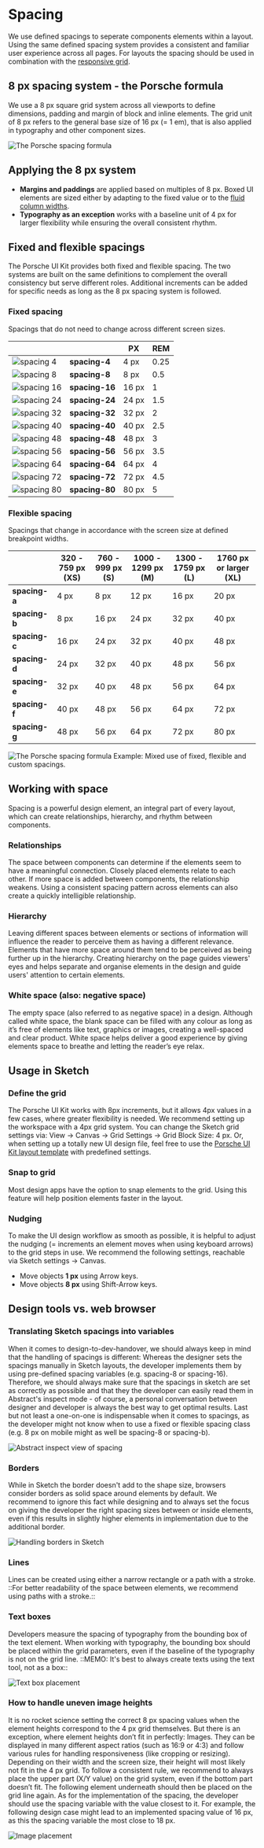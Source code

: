 # Spacing

We use defined spacings to seperate components elements within a layout. Using the same defined spacing system provides a consistent and familiar user experience across all pages. For layouts the spacing should be used in combination with the [responsive grid](#/web/components/layout/grid).

## 8 px spacing system - the Porsche formula
We use a 8 px square grid system across all viewports to define dimensions, padding and margin of block and inline elements. The grid unit of 8 px refers to
the general base size of 16 px (= 1 em), that is also applied in typography and other component sizes.

![The Porsche spacing formula](./assets/spacings-formula.png)


## Applying the 8 px system

- **Margins and paddings** are applied based on multiples of 8 px. Boxed UI elements are sized either by adapting to the fixed value or to the [fluid column widths](#/web/components/layout/grid).
- **Typography as an exception** works with a baseline unit of 4 px for larger flexibility while ensuring the overall consistent rhythm.

## Fixed and flexible spacings

The Porsche UI Kit provides both fixed and flexible spacing. The two systems are built on the same definitions to complement the overall consistency but serve different roles. Additional increments can be added for specific needs as long as the 8 px spacing system is followed.

### Fixed spacing 
Spacings that do not need to change across different screen sizes.

|       	                                |                	| PX     	| REM 	|
|----------------------------------------	|---------------	|-------	|------	|
| ![spacing 4](./assets/spacing-4.png)    | **spacing-4**  	| 4 px  	| 0.25 	|  
| ![spacing 8](./assets/spacing-8.png)    | **spacing-8**  	| 8 px  	| 0.5  	| 
| ![spacing 16](./assets/spacing-16.png)  | **spacing-16** 	| 16 px 	| 1    	| 
| ![spacing 24](./assets/spacing-24.png)  |**spacing-24** 	| 24 px 	| 1.5  	| 
| ![spacing 32](./assets/spacing-32.png)  |**spacing-32** 	| 32 px 	| 2    	| 
| ![spacing 40](./assets/spacing-40.png)  |**spacing-40** 	| 40 px 	| 2.5  	| 
| ![spacing 48](./assets/spacing-48.png)  |**spacing-48** 	| 48 px 	| 3    	| 
| ![spacing 56](./assets/spacing-56.png)  |**spacing-56** 	| 56 px 	| 3.5  	| 
| ![spacing 64](./assets/spacing-64.png)  |**spacing-64** 	| 64 px 	| 4    	| 
| ![spacing 72](./assets/spacing-72.png)  |**spacing-72** 	| 72 px 	| 4.5  	| 
| ![spacing 80](./assets/spacing-80.png)  |**spacing-80** 	| 80 px 	| 5    	| 

### Flexible spacing 
Spacings that change in accordance with the screen size at defined breakpoint widths.

|               | 320 - 759 px (XS)| 760 - 999 px (S) | 1000 - 1299 px (M) | 1300 - 1759 px (L) | 1760  px or larger (XL) |
| ------------- | ---------------- | ---------------- | ------------------ | ------------------ | ----------------------- |
| **spacing-a** | 4 px             | 8 px             | 12 px              | 16 px              | 20 px                   |
| **spacing-b** | 8 px             | 16 px            | 24 px              | 32 px              | 40 px                   |
| **spacing-c** | 16 px            | 24 px            | 32 px              | 40 px              | 48 px                   |
| **spacing-d** | 24 px            | 32 px            | 40 px              | 48 px              | 56 px                   |
| **spacing-e** | 32 px            | 40 px            | 48 px              | 56 px              | 64 px                   |
| **spacing-f** | 40 px            | 48 px            | 56 px              | 64 px              | 72 px                   |
| **spacing-g** | 48 px            | 56 px            | 64 px              | 72 px              | 80 px                   |

![The Porsche spacing formula](./assets/spacings-example-02.png)
Example: Mixed use of fixed, flexible and custom spacings.

## Working with space 

Spacing is a powerful design element, an integral part of every layout, which can create relationships, hierarchy, and rhythm between components.

### Relationships

The space between components can determine if the elements
seem to have a meaningful connection. Closely placed elements relate to each
other. If more space is added between components, the relationship weakens. Using a consistent spacing pattern across elements can also create a quickly
intelligible relationship.

### Hierarchy

Leaving different spaces between elements or sections of
information will influence the reader to perceive them as having a different
relevance. Elements that have more space around them tend to be perceived as being
further up in the hierarchy. Creating hierarchy on the page guides viewers' eyes and helps
separate and organise elements in the design and guide users' attention to
certain elements.

### White space (also: negative space)

The empty space (also referred to as negative space) in a
design. Although called white space, the blank space can be filled with any colour
as long as it’s free of elements like text, graphics or images, creating a
well-spaced and clear product. White space helps deliver a good experience by
giving elements space to breathe and letting the reader’s eye relax.

## Usage in Sketch

### Define the grid
The Porsche UI Kit works with 8px
increments, but it allows 4px values in a few cases, where greater flexibility is
needed. We recommend setting up the workspace with a 4px grid system. You can
change the Sketch grid settings via: View → Canvas → Grid Settings → Grid Block
Size: 4 px. Or, when setting up a totally new UI design file, feel free to use
the [Porsche UI Kit layout template](http://ui.porsche.com/latest/porsche-ui-kit-layout-template.sketch) with predefined settings.

### Snap to grid
Most design apps have the option to snap elements to the grid.
Using this feature will help position elements faster in the layout.

### Nudging
To make the UI design workflow as smooth as possible, it is helpful to adjust
the nudging (= increments an element moves when using keyboard arrows) to the
grid steps in use. We recommend the following settings, reachable via Sketch
settings → Canvas.

- Move objects **1 px** using Arrow keys. 
- Move objects **8 px** using Shift-Arrow keys.

## Design tools vs. web browser

### Translating Sketch spacings into variables 

When it comes to design-to-dev-handover, we should always keep in mind that the handling of
spacings is different: Whereas the designer sets the spacings manually in Sketch
layouts, the developer implements them by using pre-defined spacing variables
(e.g. spacing-8 or spacing-16). Therefore, we should always make sure that the
spacings in sketch are set as correctly as possible and that they the developer
can easily read them in Abstract's inspect mode - of course, a personal
conversation between designer and developer is always the best way to get
optimal results. Last but not least a one-on-one is indispensable when it comes
to spacings, as the developer might not know when to use a fixed or flexible
spacing class (e.g. 8 px on mobile might as well be spacing-8 or spacing-b).

![Abstract inspect view of spacing](./assets/spacings-inspect.png)

### Borders
While in Sketch the border doesn't add to the shape size, browsers
consider borders as solid space around elements by default. We recommend to
ignore this fact while designing and to always set the focus on giving the developer
the right spacing sizes between or inside elements, even if this results in
slightly higher elements in implementation due to the additional border.

![Handling borders in Sketch](./assets/spacings-borders.png)

### Lines
Lines can be created using either a narrow rectangle or a path
with a stroke. ::For better readability of the space between elements, we
recommend using paths with a stroke.::

### Text boxes
Developers measure the spacing of typography from the bounding box
of the text element. When working with typography, the bounding box should be
placed within the grid parameters, even if the baseline of the typography is not
on the grid line. ::MEMO: It's best to always create texts using the text tool, not as a
box::

![Text box placement](./assets/spacings-bounding-box.png)

### How to handle uneven image heights
It is no rocket science setting the correct 8 px spacing values when the element
heights correspond to the 4 px grid themselves. But there is an exception, where
element heights don’t fit in perfectly: Images. They can be displayed in many
different aspect ratios (such as 16:9 or 4:3) and follow various rules for
handling responsiveness (like cropping or resizing). Depending on their width
and the screen size, their height will most likely not fit in the 4 px grid. To
follow a consistent rule, we recommend to always place the upper part (X/Y
value) on the grid system, even if the bottom part doesn’t fit. The following
element underneath should then be placed on the grid line again. As for the
implementation of the spacing, the developer should use the spacing variable
with the value closest to it. For example, the following design case might lead
to an implemented spacing value of 16 px, as this the spacing variable the most
close to 18 px.

![Image placement](./assets/spacing-images.png)